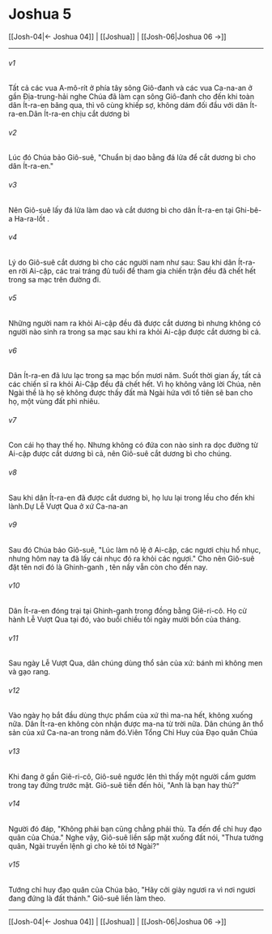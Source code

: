 # Joshua 5

[[Josh-04|← Joshua 04]] | [[Joshua]] | [[Josh-06|Joshua 06 →]]
***



###### v1 
Tất cả các vua A-mô-rít ở phía tây sông Giô-đanh và các vua Ca-na-an ở gần Địa-trung-hải nghe Chúa đã làm cạn sông Giô-đanh cho đến khi toàn dân Ít-ra-en băng qua, thì vô cùng khiếp sợ, không dám đối đầu với dân Ít-ra-en.Dân Ít-ra-en chịu cắt dương bì 

###### v2 
Lúc đó Chúa bảo Giô-suê, "Chuẩn bị dao bằng đá lửa để cắt dương bì cho dân Ít-ra-en." 

###### v3 
Nên Giô-suê lấy đá lửa làm dao và cắt dương bì cho dân Ít-ra-en tại Ghi-bê-a Ha-ra-lốt . 

###### v4 
Lý do Giô-suê cắt dương bì cho các người nam như sau: Sau khi dân Ít-ra-en rời Ai-cập, các trai tráng đủ tuổi để tham gia chiến trận đều đã chết hết trong sa mạc trên đường đi. 

###### v5 
Những người nam ra khỏi Ai-cập đều đã được cắt dương bì nhưng không có người nào sinh ra trong sa mạc sau khi ra khỏi Ai-cập được cắt dương bì cả. 

###### v6 
Dân Ít-ra-en đã lưu lạc trong sa mạc bốn mươi năm. Suốt thời gian ấy, tất cả các chiến sĩ ra khỏi Ai-Cập đều đã chết hết. Vì họ không vâng lời Chúa, nên Ngài thề là họ sẽ không được thấy đất mà Ngài hứa với tổ tiên sẽ ban cho họ, một vùng đất phì nhiêu. 

###### v7 
Con cái họ thay thế họ. Nhưng không có đứa con nào sinh ra dọc đường từ Ai-cập được cắt dương bì cả, nên Giô-suê cắt dương bì cho chúng. 

###### v8 
Sau khi dân Ít-ra-en đã được cắt dương bì, họ lưu lại trong lều cho đến khi lành.Dự Lễ Vượt Qua ở xứ Ca-na-an 

###### v9 
Sau đó Chúa bảo Giô-suê, "Lúc làm nô lệ ở Ai-cập, các ngươi chịu hổ nhục, nhưng hôm nay ta đã lấy cái nhục đó ra khỏi các ngươi." Cho nên Giô-suê đặt tên nơi đó là Ghinh-ganh , tên nầy vẫn còn cho đến nay. 

###### v10 
Dân Ít-ra-en đóng trại tại Ghinh-ganh trong đồng bằng Giê-ri-cô. Họ cử hành Lễ Vượt Qua tại đó, vào buổi chiều tối ngày mười bốn của tháng. 

###### v11 
Sau ngày Lễ Vượt Qua, dân chúng dùng thổ sản của xứ: bánh mì không men và gạo rang. 

###### v12 
Vào ngày họ bắt đầu dùng thực phẩm của xứ thì ma-na hết, không xuống nữa. Dân Ít-ra-en không còn nhận được ma-na từ trời nữa. Dân chúng ăn thổ sản của xứ Ca-na-an trong năm đó.Viên Tổng Chỉ Huy của Đạo quân Chúa 

###### v13 
Khi đang ở gần Giê-ri-cô, Giô-suê ngước lên thì thấy một người cầm gươm trong tay đứng trước mặt. Giô-suê tiến đến hỏi, "Anh là bạn hay thù?" 

###### v14 
Người đó đáp, "Không phải bạn cũng chẳng phải thù. Ta đến để chỉ huy đạo quân của Chúa." Nghe vậy, Giô-suê liền sấp mặt xuống đất nói, "Thưa tướng quân, Ngài truyền lệnh gì cho kẻ tôi tớ Ngài?" 

###### v15 
Tướng chỉ huy đạo quân của Chúa bảo, "Hãy cởi giày ngươi ra vì nơi ngươi đang đứng là đất thánh." Giô-suê liền làm theo.

***
[[Josh-04|← Joshua 04]] | [[Joshua]] | [[Josh-06|Joshua 06 →]]
